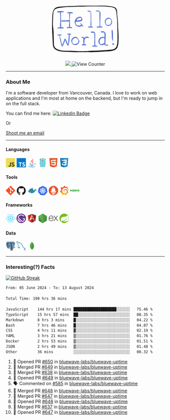 <div align="center">
    <img src="./img/hello_world.webp" height="200px" width="">
    <div>
        <a href="https://www.linkedin.com/in/ajhollid">
            <img src="https://img.shields.io/badge/LinkedIn-blue"/>
        </a>
        <img src="https://komarev.com/ghpvc/?username=ajhollid&color=yellow" alt="View Counter">
    </div>
</div>

---

### About Me

I'm a software developer from Vancouver, Canada. I love to work on web applications and I'm most at home on the backend, but I'm ready to jump in on the full stack.

You can find me here: [![Linkedin Badge](https://img.shields.io/badge/-ajhollid-blue?style=flat&logo=Linkedin&logoColor=white)](https://www.linkedin.com/in/ajhollid)

Or

[Shoot me an email](mailto:ajhollid@gmail.com)

---

#### Languages

<div>
    <img src="./img/devicons/javascript-original.svg" width=30 height=30 alt="JavaScript">
    <img src="/img/devicons/typescript-original.svg" width=30 height=30 alt="TypeScript">
    <img src="./img/devicons/java-original.svg" width=30 height=30 alt="Java">
    <img src="./img/devicons/go-original.svg" width=30 height=30 alt="Golang">
    <img src="./img/devicons/html5-original.svg" width=30 height=30 alt="HTML 5">
    <img src="./img/devicons/css3-original.svg" width=30 height=30 alt="CSS 3">
</div>

#### Tools

<div>
    <img src="./img/devicons/git-original.svg" width=30 height=30 alt="Git">
    <img src="./img/devicons/github-original.svg" width=30 height=30 alt="Github">
    <img src="./img/devicons/docker-original.svg" width=30 
    height=30 alt="Docker">
    <img src="./img/devicons/kubernetes-original.svg" width=30 height=30 alt="K8">
    <img src="./img/devicons/prometheus-original.svg" width=30 height=30 alt="Prometheus">
    <img src="./img/devicons/grafana-original.svg" width=30 height=30 alt="Grafana">
    <img src="./img/devicons/nginx-original.svg" width=30 height=30 alt="Nginx">
</div>

#### Frameworks

<div>
    <img src="./img/devicons/react-original.svg" width=30 height=30 alt="React">
    <img src="./img/devicons/gatsby-original.svg" width=30 height=30 alt="Gatsby">
    <img src="./img/devicons/angularjs-original.svg" width=30 height=30 alt="AngularJS">
    <img src="./img/devicons/nodejs-original.svg" width=30 height=30 alt="NodeJS">
    <img src="./img/devicons/express-original.svg" width=30 height=30 alt="Express">
    <img src="./img/devicons/spring-original.svg" width=30 height=30 alt="Spring">
</div>

#### Data

<div>
    <img src="./img/devicons/postgresql-original.svg" width=30 height=30 alt="Postgresql">
    <img src="./img/devicons/mysql-original.svg" width=30 height=30 alt="Mysql">
    <img src="./img/devicons/mongodb-original.svg" width=30 height=30 alt="MongoDB">
</div>

---

### Interesting(?) Facts

[![GitHub Streak](http://github-readme-streak-stats.herokuapp.com?user=ajhollid)](https://git.io/streak-stats)

 <!--START_SECTION:waka-->

```txt
From: 05 June 2024 - To: 13 August 2024

Total Time: 190 hrs 36 mins

JavaScript    144 hrs 17 mins ███████████████████░░░░░░   75.46 %
TypeScript    15 hrs 57 mins  ██░░░░░░░░░░░░░░░░░░░░░░░   08.35 %
Markdown      8 hrs 3 mins    █░░░░░░░░░░░░░░░░░░░░░░░░   04.22 %
Bash          7 hrs 46 mins   █░░░░░░░░░░░░░░░░░░░░░░░░   04.07 %
CSS           4 hrs 11 mins   ▓░░░░░░░░░░░░░░░░░░░░░░░░   02.19 %
YAML          3 hrs 21 mins   ▒░░░░░░░░░░░░░░░░░░░░░░░░   01.76 %
Docker        2 hrs 53 mins   ▒░░░░░░░░░░░░░░░░░░░░░░░░   01.51 %
JSON          2 hrs 49 mins   ▒░░░░░░░░░░░░░░░░░░░░░░░░   01.48 %
Other         36 mins         ░░░░░░░░░░░░░░░░░░░░░░░░░   00.32 %
```

<!--END_SECTION:waka-->


<!--START_SECTION:activity-->
1. 💪 Opened PR [#650](https://github.com/bluewave-labs/bluewave-uptime/pull/650) in [bluewave-labs/bluewave-uptime](https://github.com/bluewave-labs/bluewave-uptime)
2. 🎉 Merged PR [#649](https://github.com/bluewave-labs/bluewave-uptime/pull/649) in [bluewave-labs/bluewave-uptime](https://github.com/bluewave-labs/bluewave-uptime)
3. 🎉 Merged PR [#638](https://github.com/bluewave-labs/bluewave-uptime/pull/638) in [bluewave-labs/bluewave-uptime](https://github.com/bluewave-labs/bluewave-uptime)
4. 💪 Opened PR [#649](https://github.com/bluewave-labs/bluewave-uptime/pull/649) in [bluewave-labs/bluewave-uptime](https://github.com/bluewave-labs/bluewave-uptime)
5. 🗣 Commented on [#585](https://github.com/bluewave-labs/bluewave-uptime/pull/585#issuecomment-2291935493) in [bluewave-labs/bluewave-uptime](https://github.com/bluewave-labs/bluewave-uptime)
6. 🎉 Merged PR [#648](https://github.com/bluewave-labs/bluewave-uptime/pull/648) in [bluewave-labs/bluewave-uptime](https://github.com/bluewave-labs/bluewave-uptime)
7. 🎉 Merged PR [#647](https://github.com/bluewave-labs/bluewave-uptime/pull/647) in [bluewave-labs/bluewave-uptime](https://github.com/bluewave-labs/bluewave-uptime)
8. 💪 Opened PR [#648](https://github.com/bluewave-labs/bluewave-uptime/pull/648) in [bluewave-labs/bluewave-uptime](https://github.com/bluewave-labs/bluewave-uptime)
9. 🎉 Merged PR [#637](https://github.com/bluewave-labs/bluewave-uptime/pull/637) in [bluewave-labs/bluewave-uptime](https://github.com/bluewave-labs/bluewave-uptime)
10. 💪 Opened PR [#647](https://github.com/bluewave-labs/bluewave-uptime/pull/647) in [bluewave-labs/bluewave-uptime](https://github.com/bluewave-labs/bluewave-uptime)
<!--END_SECTION:activity-->
